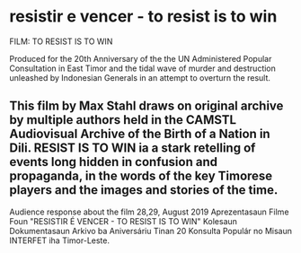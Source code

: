 # resistir e vencer - to resist is to win

FILM: TO RESIST IS TO WIN

Produced for the 20th Anniversary of the the UN Administered Popular Consultation in East Timor and the tidal wave of murder and destruction unleashed by Indonesian Generals in an attempt to overturn the result.
 
This film by Max Stahl draws on original archive  by multiple authors held in the CAMSTL Audiovisual Archive of the Birth of a Nation in Dili.
RESIST IS TO WIN ia  a stark retelling  of events long hidden in confusion and propaganda, in the words of the key Timorese players and the images and stories of the time.
------------------------------------------------------
Audience response about the film 28,29, August 2019
Aprezentasaun Filme Foun "RESISTIR É VENCER - TO RESIST IS TO WIN"
Kolesaun Dokumentasaun Arkivo ba Aniversáriu Tinan 20 Konsulta Populár no Misaun INTERFET iha Timor-Leste.
